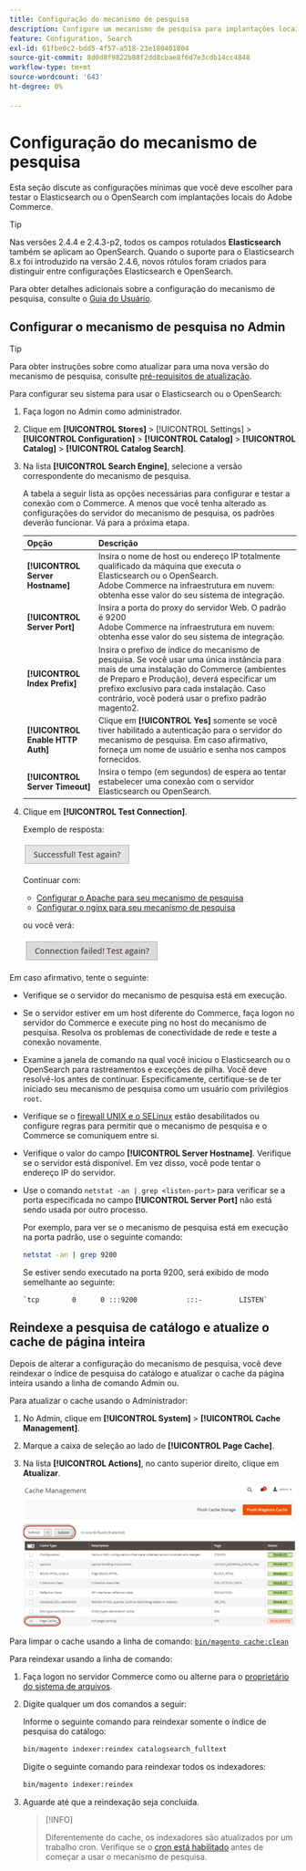 ```yaml
---
title: Configuração do mecanismo de pesquisa
description: Configure um mecanismo de pesquisa para implantações locais do Adobe Commerce.
feature: Configuration, Search
exl-id: 61fbe0c2-bdd5-4f57-a518-23e180401804
source-git-commit: 8d0d8f9822b88f2dd8cbae8f6d7e3cdb14cc4848
workflow-type: tm+mt
source-wordcount: '643'
ht-degree: 0%

---
```


# Configuração do mecanismo de pesquisa

Esta seção discute as configurações mínimas que você deve escolher para testar o Elasticsearch ou o OpenSearch com implantações locais do Adobe Commerce.

>[!TIP]
>
>Nas versões 2.4.4 e 2.4.3-p2, todos os campos rotulados **Elasticsearch** também se aplicam ao OpenSearch.
>Quando o suporte para o Elasticsearch 8.x foi introduzido na versão 2.4.6, novos rótulos foram criados para distinguir entre configurações Elasticsearch e OpenSearch.

Para obter detalhes adicionais sobre a configuração do mecanismo de pesquisa, consulte o [Guia do Usuário](https://experienceleague.adobe.com/docs/commerce-admin/catalog/catalog/search/search-configuration.html).

## Configurar o mecanismo de pesquisa no Admin

>[!TIP]
>
>Para obter instruções sobre como atualizar para uma nova versão do mecanismo de pesquisa, consulte [pré-requisitos de atualização](../../upgrade/prepare/prerequisites.md).

Para configurar seu sistema para usar o Elasticsearch ou o OpenSearch:

1. Faça logon no Admin como administrador.
1. Clique em **[!UICONTROL Stores]** > [!UICONTROL Settings] > **[!UICONTROL Configuration]** > **[!UICONTROL Catalog]** > **[!UICONTROL Catalog]** > **[!UICONTROL Catalog Search]**.
1. Na lista **[!UICONTROL Search Engine]**, selecione a versão correspondente do mecanismo de pesquisa.

   A tabela a seguir lista as opções necessárias para configurar e testar a conexão com o Commerce. A menos que você tenha alterado as configurações do servidor do mecanismo de pesquisa, os padrões deverão funcionar. Vá para a próxima etapa.

   | Opção | Descrição |
   |--- |--- |
   | **[!UICONTROL Server Hostname]** | Insira o nome de host ou endereço IP totalmente qualificado da máquina que executa o Elasticsearch ou o OpenSearch.<br>Adobe Commerce na infraestrutura em nuvem: obtenha esse valor do seu sistema de integração. |
   | **[!UICONTROL Server Port]** | Insira a porta do proxy do servidor Web. O padrão é 9200<br>Adobe Commerce na infraestrutura em nuvem: obtenha esse valor do seu sistema de integração. |
   | **[!UICONTROL Index Prefix]** | Insira o prefixo de índice do mecanismo de pesquisa. Se você usar uma única instância para mais de uma instalação do Commerce (ambientes de Preparo e Produção), deverá especificar um prefixo exclusivo para cada instalação. Caso contrário, você poderá usar o prefixo padrão magento2. |
   | **[!UICONTROL Enable HTTP Auth]** | Clique em **[!UICONTROL Yes]** somente se você tiver habilitado a autenticação para o servidor do mecanismo de pesquisa. Em caso afirmativo, forneça um nome de usuário e senha nos campos fornecidos. |
   | **[!UICONTROL Server Timeout]** | Insira o tempo (em segundos) de espera ao tentar estabelecer uma conexão com o servidor Elasticsearch ou OpenSearch. |

1. Clique em **[!UICONTROL Test Connection]**.

   Exemplo de resposta:

   ![sucesso](../../assets/configuration/elastic_test-success.png)

   Continuar com:

   - [Configurar o Apache para seu mecanismo de pesquisa](../../installation/prerequisites/search-engine/configure-apache.md)
   - [Configurar o nginx para seu mecanismo de pesquisa](../../installation/prerequisites/search-engine/configure-nginx.md)

   ou você verá:

   ![falhou](../../assets/configuration/elastic_test-fail.png)

Em caso afirmativo, tente o seguinte:

- Verifique se o servidor do mecanismo de pesquisa está em execução.
- Se o servidor estiver em um host diferente do Commerce, faça logon no servidor do Commerce e execute ping no host do mecanismo de pesquisa. Resolva os problemas de conectividade de rede e teste a conexão novamente.
- Examine a janela de comando na qual você iniciou o Elasticsearch ou o OpenSearch para rastreamentos e exceções de pilha. Você deve resolvê-los antes de continuar. Especificamente, certifique-se de ter iniciado seu mecanismo de pesquisa como um usuário com privilégios `root`.
- Verifique se o [firewall UNIX e o SELinux](../../installation/prerequisites/search-engine/overview.md#firewall-and-selinux) estão desabilitados ou configure regras para permitir que o mecanismo de pesquisa e o Commerce se comuniquem entre si.
- Verifique o valor do campo **[!UICONTROL Server Hostname]**. Verifique se o servidor está disponível. Em vez disso, você pode tentar o endereço IP do servidor.
- Use o comando `netstat -an | grep <listen-port>` para verificar se a porta especificada no campo **[!UICONTROL Server Port]** não está sendo usada por outro processo.

  Por exemplo, para ver se o mecanismo de pesquisa está em execução na porta padrão, use o seguinte comando:

  ```bash
  netstat -an | grep 9200
  ```

  Se estiver sendo executado na porta 9200, será exibido de modo semelhante ao seguinte:

  ```terminal
  `tcp        0      0 :::9200            :::-         LISTEN`
  ```

## Reindexe a pesquisa de catálogo e atualize o cache de página inteira

Depois de alterar a configuração do mecanismo de pesquisa, você deve reindexar o índice de pesquisa do catálogo e atualizar o cache da página inteira usando a linha de comando Admin ou.

Para atualizar o cache usando o Administrador:

1. No Admin, clique em **[!UICONTROL System]** > **[!UICONTROL Cache Management]**.
1. Marque a caixa de seleção ao lado de **[!UICONTROL Page Cache]**.
1. Na lista **[!UICONTROL Actions]**, no canto superior direito, clique em **Atualizar**.

   ![gerenciamento de cache](../../assets/configuration/refresh-cache.png)

Para limpar o cache usando a linha de comando: [`bin/magento cache:clean`](../cli/manage-cache.md#clean-and-flush-cache-types)

Para reindexar usando a linha de comando:

1. Faça logon no servidor Commerce como ou alterne para o [proprietário do sistema de arquivos](../../installation/prerequisites/file-system/overview.md).
1. Digite qualquer um dos comandos a seguir:

   Informe o seguinte comando para reindexar somente o índice de pesquisa do catálogo:

   ```bash
   bin/magento indexer:reindex catalogsearch_fulltext
   ```

   Digite o seguinte comando para reindexar todos os indexadores:

   ```bash
   bin/magento indexer:reindex
   ```

1. Aguarde até que a reindexação seja concluída.

   >[!INFO]
   >
   >Diferentemente do cache, os indexadores são atualizados por um trabalho cron. Verifique se o [cron está habilitado](../cli/configure-cron-jobs.md) antes de começar a usar o mecanismo de pesquisa.
